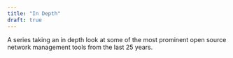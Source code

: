 ```yaml
---
title: "In Depth"
draft: true
---
```


A series taking an in depth look at some of the most prominent open source network management tools from the last 25 years.
